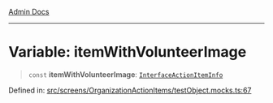 [Admin Docs](/)

***

# Variable: itemWithVolunteerImage

> `const` **itemWithVolunteerImage**: [`InterfaceActionItemInfo`](utils\interfaces\README\interfaces\InterfaceActionItemInfo.md)

Defined in: [src/screens/OrganizationActionItems/testObject.mocks.ts:67](https://github.com/PalisadoesFoundation/talawa-admin/blob/main/src/screens/OrganizationActionItems/testObject.mocks.ts#L67)

